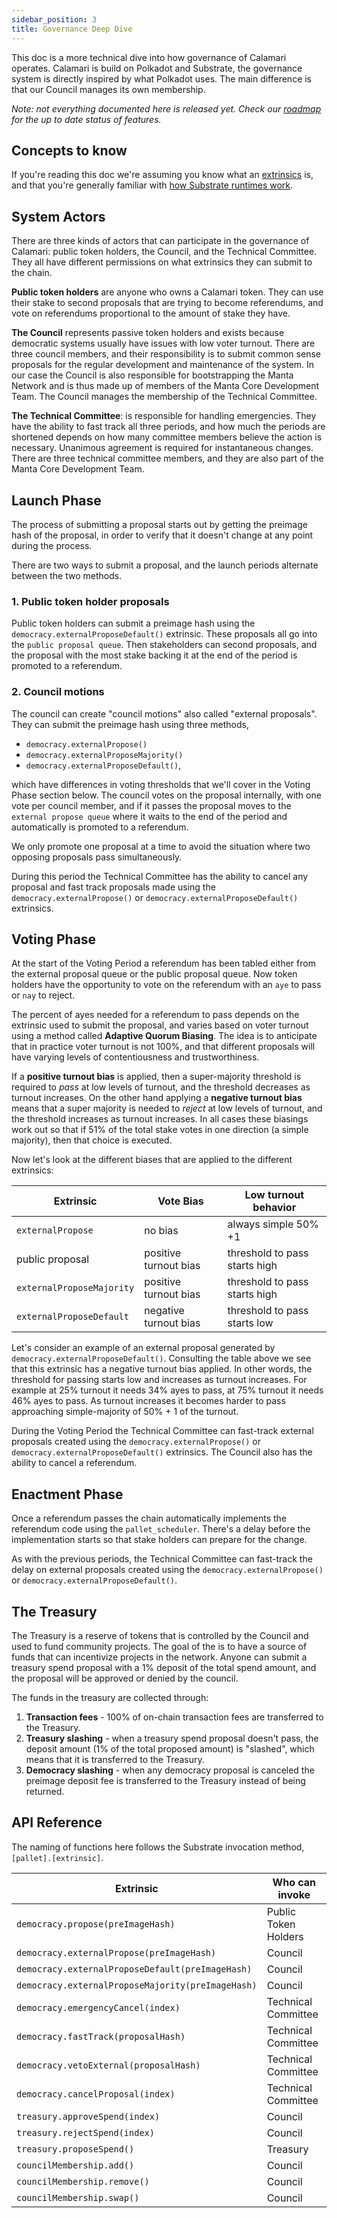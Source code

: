```yaml
---
sidebar_position: 3
title: Governance Deep Dive
---
```


This doc is a more technical dive into how governance of Calamari operates.
Calamari is build on Polkadot and Substrate, the governance system is 
directly inspired by what Polkadot uses. The main difference is that 
our Council manages its own membership.

_Note: not everything documented here is released yet. Check our 
[roadmap](https://emphasized-seed-161.notion.site/3b1b61e0aee8484396d674f4653e0813?v=451a4ad2105d4f9cb35fb74680359c1d)
for the up to date status of features._

## Concepts to know
If you're reading this doc we're assuming you know what an 
[extrinsics](https://docs.substrate.io/v3/concepts/extrinsics/) is, and that 
you're generally familiar with 
[how Substrate runtimes work](https://docs.substrate.io/v3/concepts/runtime/).

## System Actors
There are three kinds of actors that can participate in the governance 
of Calamari: public token holders, the Council, and the Technical Committee.
They all have different permissions on what extrinsics they can submit
to the chain.

**Public token holders** are anyone who owns a Calamari token. They can use 
their stake to second proposals that are trying to become referendums, and 
vote on referendums proportional to the amount of stake they have.

**The Council** represents passive token holders and exists because democratic
systems usually have issues with low voter turnout. There are three council
members, and their responsibility is to submit common sense proposals for the
regular development and maintenance of the system. In our case the Council is
also responsible for bootstrapping the Manta Network and is thus made up of
members of the Manta Core Development Team. The Council manages the membership
of the Technical Committee.


**The Technical Committee**: is responsible for handling emergencies. They
have the ability to fast track all three periods, and how much the periods 
are shortened depends on how many committee members believe the action is necessary. 
Unanimous agreement is required for instantaneous changes. There are three
technical committee members, and they are also part of the Manta Core
Development Team.

## Launch Phase
The process of submitting a proposal starts out by getting the preimage hash
of the proposal, in order to verify that it doesn't change at any point during
the process. 

There are two ways to submit a proposal, and the launch periods alternate 
between the two methods.

### 1. Public token holder proposals
Public token holders can submit a preimage hash using the 
`democracy.externalProposeDefault()` extrinsic. These proposals all go 
into the `public proposal queue`. Then stakeholders can second proposals,
and the proposal with the most stake backing it at the end of the period
is promoted to a referendum.

### 2. Council motions
The council can create "council motions" also called "external proposals".
They can submit the preimage hash using three methods,
* `democracy.externalPropose()`
* `democracy.externalProposeMajority()`
* `democracy.externalProposeDefault()`,  

which have differences in voting thresholds that we'll cover in the Voting Phase 
section below. The council votes on the proposal internally, with one vote per 
council member, and if it passes the proposal moves to the `external propose queue` 
where it waits to the end of the period and automatically is promoted to a referendum.

We only promote one proposal at a time to avoid the situation where two opposing 
proposals pass simultaneously. 

During this period the Technical Committee has the ability to cancel any proposal
and fast track proposals made using the `democracy.externalPropose()` or 
`democracy.externalProposeDefault()` extrinsics.

## Voting Phase
At the start of the Voting Period a referendum has been tabled either from the
external proposal queue or the public proposal queue. Now token holders have 
the opportunity to vote on the referendum with an `aye` to pass or `nay` to 
reject.

The percent of ayes needed for a referendum to pass depends on the extrinsic 
used to submit the proposal, and varies based on voter turnout using a method 
called **Adaptive Quorum Biasing**. The idea is to anticipate that in practice
voter turnout is not 100%, and that different proposals will have varying 
levels of contentiousness and trustworthiness.

If a **positive turnout bias** is applied, then a super-majority threshold is
required to _pass_ at low levels of turnout, and the threshold decreases as 
turnout increases. On the other hand applying a **negative turnout bias** means
that a super majority is needed to _reject_ at low levels of turnout, and the 
threshold increases as turnout increases. In all cases these biasings work out
so that if 51% of the total stake votes in one direction (a simple majority), 
then that choice is executed.

Now let's look at the different biases that are applied to the different extrinsics:


| Extrinsic                 | Vote Bias             | Low turnout behavior          |
| ------------------------- | --------------------- | ----------------------------- |
| `externalPropose`         | no bias               | always simple 50% +1          |
| public proposal           | positive turnout bias | threshold to pass starts high |
| `externalProposeMajority` | positive turnout bias | threshold to pass starts high |
| `externalProposeDefault`  | negative turnout bias | threshold to pass starts low  |

Let's consider an example of an external proposal generated by `democracy.externalProposeDefault()`.
Consulting the table above we see that this extrinsic has a negative turnout bias applied. 
In other words, the threshold for passing starts low and increases as turnout increases. 
For example at 25% turnout it needs 34% ayes to pass, at 75% turnout it needs 46% ayes to pass. 
As turnout increases it becomes harder to pass approaching simple-majority of 50% + 1 of the turnout.

During the Voting Period the Technical Committee can fast-track external proposals created using 
the `democracy.externalPropose()` or `democracy.externalProposeDefault()` extrinsics. 
The Council also has the ability to cancel a referendum.

## Enactment Phase
Once a referendum passes the chain automatically implements the referendum code 
using the `pallet_scheduler`. There's a delay before the implementation starts so that
stake holders can prepare for the change.

As with the previous periods, the Technical Committee can fast-track the delay on 
external proposals created using the `democracy.externalPropose()` or 
`democracy.externalProposeDefault()`.

## The Treasury
The Treasury is a reserve of tokens that is controlled by the Council and 
used to fund community projects. The goal of the is to have a source of funds 
that can incentivize projects in the network. Anyone can submit a treasury 
spend proposal with a 1% deposit of the total spend amount, and the proposal 
will be approved or denied by the council. 

The funds in the treasury are collected through:
1. **Transaction fees** - 100% of on-chain transaction fees are transferred to the Treasury.
2. **Treasury slashing** - when a treasury spend proposal doesn't pass, the 
deposit amount (1% of the total proposed amount) is "slashed", which means
that it is transferred to the Treasury. 
3. **Democracy slashing** - when any democracy proposal is canceled the
preimage deposit fee is transferred to the Treasury instead of being returned.

## API Reference
The naming of functions here follows the Substrate invocation method, `[pallet].[extrinsic]`.

| Extrinsic                                         | Who can invoke                |
| ------------------------------------------------- | ----------------------------- |
| `democracy.propose(preImageHash)`                 | Public Token Holders          |
| `democracy.externalPropose(preImageHash)`         | Council                       |
| `democracy.externalProposeDefault(preImageHash)`  | Council                       |
| `democracy.externalProposeMajority(preImageHash)` | Council                       |
| `democracy.emergencyCancel(index)`                | Technical Committee           |
| `democracy.fastTrack(proposalHash)`               | Technical Committee           |
| `democracy.vetoExternal(proposalHash)`            | Technical Committee           |
| `democracy.cancelProposal(index)`                 | Technical Committee           |
| `treasury.approveSpend(index)`                    | Council                       |
| `treasury.rejectSpend(index)`                     | Council                       |
| `treasury.proposeSpend()`                         | Treasury                      |
| `councilMembership.add()`                         | Council                       |
| `councilMembership.remove()`                      | Council                       |
| `councilMembership.swap()`                        | Council                       |